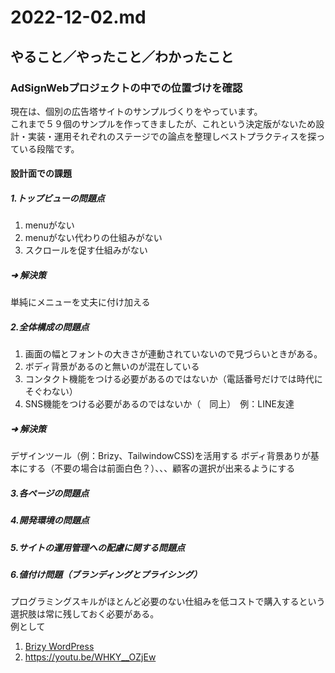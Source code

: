 # 2022-12-02.md

## やること／やったこと／わかったこと

### AdSignWebプロジェクトの中での位置づけを確認

現在は、個別の広告塔サイトのサンプルづくりをやっています。  
これまで５９個のサンプルを作ってきましたが、これという決定版がないため設計・実装・運用それぞれのステージでの論点を整理しベストプラクティスを探っている段階です。

#### 設計面での課題

##### 1.トップビューの問題点

1. menuがない　　
1. menuがない代わりの仕組みがない  
1. スクロールを促す仕組みがない

##### ➜ 解決策

単純にメニューを丈夫に付け加える

##### 2.全体構成の問題点

1. 画面の幅とフォントの大きさが連動されていないので見づらいときがある。  
1. ボディ背景があるのと無いのが混在している
1. コンタクト機能をつける必要があるのではないか（電話番号だけでは時代にそぐわない）
1. SNS機能をつける必要があるのではないか（　同上）　例：LINE友達

##### ➜ 解決策
デザインツール（例：Brizy、TailwindowCSS)を活用する
ボディ背景ありが基本にする（不要の場合は前面白色？）、、、顧客の選択が出来るようにする

##### 3.各ページの問題点

##### 4.開発環境の問題点

##### 5.サイトの運用管理への配慮に関する問題点

##### 6.値付け問題（ブランディングとプライシング）

プログラミングスキルがほとんど必要のない仕組みを低コストで購入するという選択肢は常に残しておく必要がある。  
例として
1. [Brizy WordPress](https://www.brizy.io/pricing)  
1. https://youtu.be/WHKY__OZjEw  

